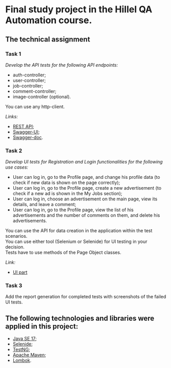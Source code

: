 # Final study project in the Hillel QA Automation course.

## The technical assignment

### Task 1
*Develop the API tests for the following API endpoints:*
- auth-controller;
- user-controller;
- job-controller;
- comment-controller;
- image-controller (optional).<br>

You can use any http-client.<br>

*Links:*
- [REST API](https://freelance.lsrv.in.ua/api/);
- [Swagger-UI](https://freelance.lsrv.in.ua/swagger-ui/index.html);
- [Swagger-doc](https://freelance.lsrv.in.ua/v3/api-docs/).

### Task 2
*Develop UI tests for Registration and Login functionalities for the following use cases:*
- User can log in, go to the Profile page, and change his profile data (to check if new data is shown on the page correctly);
- User can log in, go to the Profile page, create a new advertisement (to check if a new ad is shown in the My Jobs section);
- User can log in, choose an advertisement on the main page, view its details, and leave a comment;
- User can log in, go to the Profile page, view the list of his advertisements and the number of comments on them, and delete his advertisements.<br>

You can use the API for data creation in the application within the test scenarios.<br> 
You can use either tool (Selenium or Selenide) for UI testing in your decision.<br>
Tests have to use methods of the Page Object classes.<br>

*Link:*
- [UI part](https://freelance.lsrv.in.ua/)

### Task 3
Add the report generation for completed tests with screenshots of the failed UI tests.

## The following technologies and libraries were applied in this project:
- [Java SE 17](https://docs.oracle.com/en/java/javase/17/);
- [Selenide](https://selenide.org/documentation.html);
- [TestNG](https://testng.org/doc/);
- [Apache Maven](https://maven.apache.org/);
- [Lombok](https://projectlombok.org/).